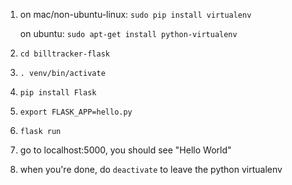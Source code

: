1) on mac/non-ubuntu-linux: `sudo pip install virtualenv`

   on ubuntu: `sudo apt-get install python-virtualenv`

2) `cd billtracker-flask`

3) `. venv/bin/activate`

4) `pip install Flask`

5) `export FLASK_APP=hello.py`

6) `flask run`

7) go to localhost:5000, you should see "Hello World"

8) when you're done, do `deactivate` to leave the python virtualenv
